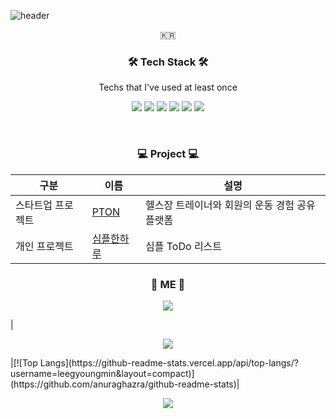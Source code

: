 ![header](https://capsule-render.vercel.app/api?type=soft&color=auto&height=150&section=header&text=GYOUNGMIN&fontSize=70&animation=twinkling)
<p align="center">🇰🇷</p>

<h3 align="center">🛠 Tech Stack 🛠</h3>

<p align="center"> Techs that I've used at least once </p>

<p align="center">
  <img src="https://img.shields.io/badge/Swift-F05138?style=flat-square&logo=Swift&logoColor=white"/>
  <img src="https://img.shields.io/badge/Firebase-FFCA28?style=flat-square&logo=firebase&logoColor=white"/>
  <img src="https://img.shields.io/badge/iOS-000000?style=flat-square&logo=Apple&logoColor=white"/>
  <img src="https://img.shields.io/badge/Python-007396?style=flat-square&logo=Python&logoColor=white"/>
  <img src="https://img.shields.io/badge/Java-007396?style=flat-square&logo=Java&logoColor=white"/>
  <img src="https://img.shields.io/badge/Android-3DDC84?style=flat-square&logo=Android&logoColor=white"/>
</p>

<br>

<h3 align="center">💻 Project 💻 </h3>

<div align="center" style="text-align:center">
  
|구분|이름|설명|
|------|---|---|
|스타트업 프로젝트|[PTON](https://github.com/leegyoungmin/PTon_ios)|헬스장 트레이너와 회원의 운동 경험 공유 플랫폼|
|개인 프로젝트|[심플한하루](https://github.com/leegyoungmin/WhatsPlan)|심플 ToDo 리스트|
</div>

<h3 align="center">🚀 ME 🚀 </h3>
<p align="center">
<img align="center" src="http://mazassumnida.wtf/api/v2/generate_badge?boj=cow970814"/>
</p>

|<p align="center">
  <a href="https://github.com/anuraghazra/github-readme-stats">
    <img align="center" src="https://github-readme-stats.vercel.app/api?username=leegyoungmin&show_icons=true&theme=dark" />
</a>
</p>|[![Top Langs](https://github-readme-stats.vercel.app/api/top-langs/?username=leegyoungmin&layout=compact)](https://github.com/anuraghazra/github-readme-stats)|

<p align="center">
  <a href="https://hits.seeyoufarm.com"><img src="https://hits.seeyoufarm.com/api/count/incr/badge.svg?url=https%3A%2F%2Fgithub.com%2Fleegyoungmin%2Fhit-counter&count_bg=%2379C83D&title_bg=%23555555&icon=&icon_color=%23E7E7E7&title=hits&edge_flat=false"/></a>
</p>
